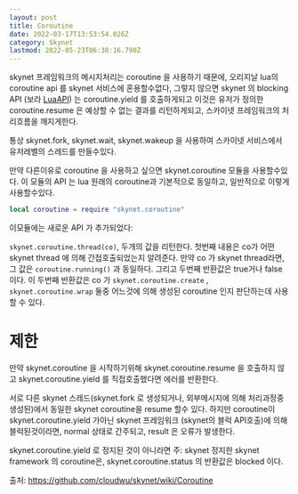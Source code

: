 ```yaml
---
layout: post
title: Coroutine
date: 2022-03-17T13:53:54.026Z
category: Skynet
lastmod: 2022-05-23T06:38:16.790Z
---
```


skynet 프레임워크의 메시지처리는 coroutine 을 사용하기 때문에, 오리지날 lua의 coroutine api 를 skynet 서비스에 혼용할수없다, 그렇지 않으면 skynet 의 blocking API (보라 [LuaAPI](2022-03-17-LuaAPI.markdown)) 는 coroutine.yield 를 호출하게되고 이것은 유저가 정의한 coroutine.resume 은 예상할 수 없는 결과를 리턴하게되고, 스카이넷 프레임워크의 처리흐름을 깨지게한다.

통상 skynet.fork, skynet.wait, skynet.wakeup 을 사용하여 스카이넷 서비스에서 유저레벨의 스레드를 만들수있다.  

만약 다른이유로 coroutine 을 사용하고 싶으면 skynet.coroutine 모듈을 사용할수있다. 이 모듈의 API 는 lua 원래의 coroutine과 기본적으로 동일하고, 일반적으로 이렇게 사용할수있다.  

```lua
local coroutine = require "skynet.coroutine"
```

이모듈에는 새로운 API 가 추가되었다:

`skynet.coroutine.thread(co)`, 두개의 값을 리턴한다. 첫번째 내용은 co가 어떤 skynet thread 에 의해 간접호출되었는지 알려준다. 만약 co 가 skynet thread라면, 그 값은  `coroutine.running()` 과 동일하다. 그리고 두번째 반환값은 true거나 false 이다. 이 두번째 반환값은 co 가 `skynet.coroutine.create` , `skynet.coroutine.wrap` 둘중 어느것에 의해 생성된 coroutine 인지 판단하는데 사용할 수 있다.

# 제한
만약 skynet.coroutine 을 시작하기위해 skynet.coroutine.resume 을 호출하지 않고 skynet.coroutine.yield 를 직접호출했다면 에러를 반환한다.  
 
 서로 다른 skynet 스레드(skynet.fork 로 생성되거나, 외부메시지에 의해 처리과정중 생성된)에서 동일한 skynet coroutine을 resume 할수 있다. 하지만 coroutine이 skynet.coroutine.yield 가아닌 skynet 프레임워크 (skynet의 블럭 API호출)에 의해 블럭된것이라면,  normal 상태로 간주되고, result 은 오류가 발생한다. 

skynet.coroutine.yield 로 정지된 것이 아니라면
주: skynet 정지한 skynet framework 의 coroutine은, skynet.coroutine.status 의 반환값은  blocked 이다.


출처: <https://github.com/cloudwu/skynet/wiki/Coroutine> 
